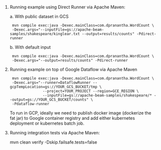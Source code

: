 1. Running example using Direct Runner via Apache Maven:
    
   a. With public dataset in GCS
    
        mvn compile exec:java -Dexec.mainClass=com.dpranantha.WordCount \
        -Dexec.args="--inputFile=gs://apache-beam-samples/shakespeare/kinglear.txt --output=results/counts" -Pdirect-runner

   b. With default input 

        mvn compile exec:java -Dexec.mainClass=com.dpranantha.WordCount \
        -Dexec.args="--output=results/counts" -Pdirect-runner

2. Running example on top of Google Dataflow via Apache Maven

        mvn compile exec:java -Dexec.mainClass=com.dpranantha.WordCount \
        -Dexec.args="--runner=DataflowRunner --gcpTempLocation=gs://YOUR_GCS_BUCKET/tmp \
                      --project=YOUR_PROJECT --region=GCE_REGION \
                      --inputFile=gs://apache-beam-samples/shakespeare/* --output=gs://YOUR_GCS_BUCKET/counts" \
        -Pdataflow-runner
   
   To run in GCP, ideally we need to publish docker image (dockerize the fat jar) to Google container registry and add either kubernetes deployment or
   kubernetes batch job.

3. Running integration tests via Apache Maven:
      
      mvn clean verify -Dskip.failsafe.tests=false
